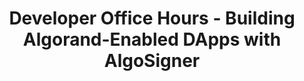 ---
title: "Developer Office Hours - Building Algorand-Enabled DApps with AlgoSigner"
description: "This guide introduces the AlgoSigner Chrome extension, providing code snippets and guides to help add transaction capabilities to an Algorand dApp. By integrating AlgoSigner into your decentralized application, you can request to connect to a visitor’s wallet, send transactions for their signature, and transmit signed transactions to the Algorand TestNet or MainNet — all without needing to handle keys or secrets."
type: "course"
category: "Developer Office Hours,dApps"
difficulty: "Intermediate"
summary: "Introduction to AlgoSigner Chrome extension"
file_path: ""
image: "https://assets-global.website-files.com/5e39e095596498a8b9624af1/5ffca6e3e0d8ad9231cc2af6_Portfolio-course---final.png"
link: "https://www.youtube.com/watch?v=GQvzp8-jcVU&ab_channel=Algorand"
status: "open"
---